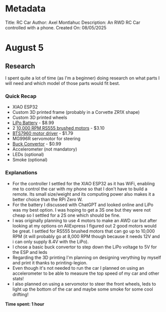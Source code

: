 # Metadata
Title: RC Car
Author: Axel Montlahuc
Description: An RWD RC Car controlled with a phone. 
Created On: 08/05/2025

# August 5
## Research
I spent quite a lot of time (as I'm a beginner) doing research on what parts I will need and which model of those parts would fit best. 
### Quick Recap
- XIAO ESP32
- Custom 3D printed frame (probably in a Corvette ZR1X shape)
- Custom 3D printed wheels
- [LiPo Battery](https://fr.aliexpress.com/item/4000389770504.html) - $8.99
- 2 [10,000 RPM RS555 brushed motors](https://fr.aliexpress.com/item/4000472195699.html) - $3.10
- [BTS7960 motor driver](https://fr.aliexpress.com/item/1005009130512928.html) - $1.79
- MG996R servomotor for steering
- [Buck Convertor](https://fr.aliexpress.com/item/1005006911398521.html) - $0.99
- Accelerometer (not mandatory)
- LEDs (optional)
- Smoke (optional)
  
### Explanations
- For the controller I settled for the XIAO ESP32 as it has WiFi, enabling me to control the car with my phone so that I don't have to build a remote. Its small size/weight and its computing power also makes it a better choice than the RPi Zero W.
- For the battery I discussed with ChatGPT and looked online and LiPo was my best option. I was hoping to get a 3S one but they were not cheap so I settled for a 2S one which should be fine.
- I was originally planning to use 4 motors to make an AWD car but after looking at my options on AliExpress I figured out 2 good motors would be great. I settled for RS555 brushed motors that can go up to 10,000 RPM (it will probably go at 8,000 RPM though because it needs 12V and i can only supply 8.4V with the LiPo).
- I chose a basic buck convertor to step down the LiPo voltage to 5V for the ESP and leds
- Regarding the 3D printing I'm planning on designing verything by myself and print it thanks to printing-legion.
- Even though it's not needed to run the car I planned on using an accelerometer to be able to measure the top speed of my car and other stats!
- I also planned on using a servomotor to steer the front wheels, leds to light up the bottom of the car and maybe some smoke for some cool drifting!

**Time spent: 1 hour**
